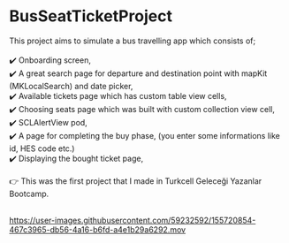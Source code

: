 # BusSeatTicketProject

This project aims to simulate a bus travelling app which consists of;<br><br>
✔️ Onboarding screen, <br>
✔️ A great search page for departure and destination point with mapKit (MKLocalSearch) and date picker, <br>
✔️ Available tickets page which has custom table view cells, <br>
✔️ Choosing seats page which was built with custom collection view cell, <br>
✔️ SCLAlertView pod, <br>
✔️ A page for completing the buy phase, (you enter some informations like id, HES code etc.) <br>
✔️ Displaying the bought ticket page, <br><br>
👉 This was the first project that I made in Turkcell Geleceği Yazanlar Bootcamp. <br> <br>



https://user-images.githubusercontent.com/59232592/155720854-467c3965-db56-4a16-b6fd-a4e1b29a6292.mov

